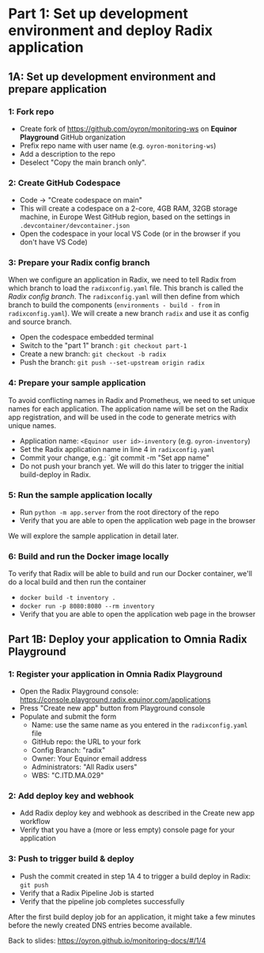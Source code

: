 # Part 1: Set up development environment and deploy Radix application

## 1A: Set up development environment and prepare application

### 1: Fork repo
* Create fork of https://github.com/oyron/monitoring-ws on **Equinor Playground** GitHub organization
* Prefix repo name with user name (e.g. `oyron-monitoring-ws`)
* Add a description to the repo
* Deselect "Copy the main branch only".

### 2: Create GitHub Codespace
* Code -> "Create codespace on main"
* This will create a codespace on a 2-core, 4GB RAM, 32GB storage machine, in Europe West GitHub region, based on the settings in `.devcontainer/devcontainer.json`
* Open the codespace in your local VS Code (or in the browser if you don't have VS Code)

### 3: Prepare your Radix config branch
When we configure an application in Radix, we need to tell Radix from which branch to load the
`radixconfig.yaml` file. This branch is called the _Radix config branch_. The `radixconfig.yaml` will
then define from which branch to build the components (`environments - build - from` in `radixconfig.yaml`). We will create a new branch `radix` and use it as config and source branch.

* Open the codespace embedded terminal 
* Switch to the "part 1" branch : `git checkout part-1`
* Create a new branch: `git checkout -b radix`
* Push the branch: `git push --set-upstream origin radix`

### 4: Prepare your sample application 
To avoid conflicting names in Radix and Prometheus, we need to set unique names for each application. The application name will be set on the Radix app registration, and will be used in the code to generate metrics with unique names. 
* Application name: `<Equinor user id>-inventory` (e.g. `oyron-inventory`)
* Set the Radix application name in line 4 in `radixconfig.yaml`
* Commit your change, e.g.: `git commit -m "Set app name"
* Do not push your branch yet. We will do this later to trigger the initial build-deploy in Radix.

### 5: Run the sample application locally
* Run `python -m app.server` from the root directory of the repo
* Verify that you are able to open the application web page in the browser

We will explore the sample application in detail later.

### 6: Build and run the Docker image locally
To verify that Radix will be able to build and run our Docker container, we'll do a local build and then run the container
* `docker build -t inventory .`
* `docker run -p 8080:8080 --rm inventory`
* Verify that you are able to open the application web page in the browser

## Part 1B: Deploy your application to Omnia Radix Playground

### 1: Register your application in Omnia Radix Playground
* Open the Radix Playground console: https://console.playground.radix.equinor.com/applications
* Press "Create new app" button from Playground console
* Populate and submit the form 
  * Name: use the same name as you entered in the `radixconfig.yaml` file
  * GitHub repo: the URL to your fork
  * Config Branch: "radix"
  * Owner: Your Equinor email address
  * Administrators: "All Radix users"
  * WBS: "C.ITD.MA.029"

### 2: Add deploy key and webhook
* Add Radix deploy key and webhook as described in the Create new app workflow
* Verify that you have a (more or less empty) console page for your application

### 3: Push to trigger build & deploy
* Push the commit created in step 1A 4 to trigger a build deploy in Radix: `git push`
* Verify that a Radix Pipeline Job is started
* Verify that the pipeline job completes successfully

After the first build deploy job for an application, it might take a few minutes before the newly created DNS entries become available.

Back to slides: https://oyron.github.io/monitoring-docs/#/1/4
